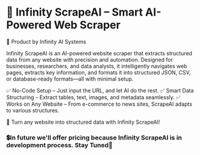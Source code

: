 # 🚀 Infinity ScrapeAI – Smart AI-Powered Web Scraper
🔹 Product by Infinity AI Systems


Infinity ScrapeAI is an AI-powered website scraper that extracts structured data from any website with precision and automation. Designed for businesses, researchers, and data analysts, it intelligently navigates web pages, extracts key information, and formats it into structured JSON, CSV, or database-ready formats—all with minimal setup.

✅ No-Code Setup – Just input the URL, and let AI do the rest.
✅ Smart Data Structuring – Extract tables, text, images, and metadata seamlessly.
✅ Works on Any Website – From e-commerce to news sites, ScrapeAI adapts to various structures.

🚀 Turn any website into structured data with Infinity ScrapeAI!

### 💲In future we'll offer pricing because Infinity ScrapeAI is in development process. Stay Tuned🌟